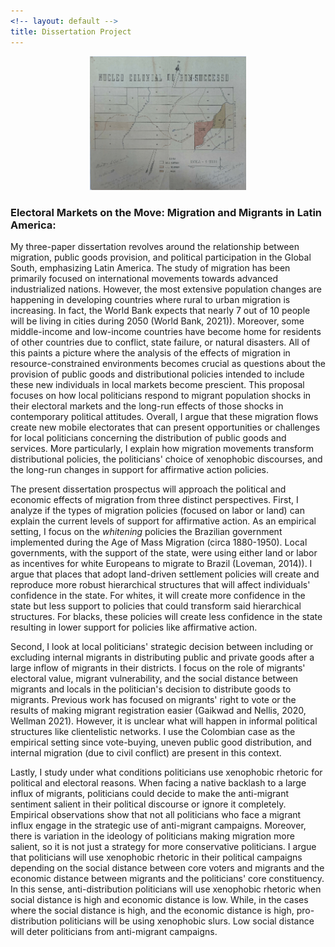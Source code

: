 ```yaml
---
<!-- layout: default -->
title: Dissertation Project
---
```


<p align="center">
  <a href="url"><img src= "/assets/images/nuc_col_bomretiro.png" width="250" ></a>
</p>

### Electoral Markets on the Move: Migration and Migrants in Latin America:

My three-paper dissertation revolves around the relationship between migration, public goods provision, and political participation in the Global South, emphasizing Latin America. The study of migration has been primarily focused on international movements towards advanced industrialized nations. However, the most extensive population changes are happening in developing countries where rural to urban migration is increasing. In fact, the World Bank expects that nearly 7 out of 10 people will be living in cities during 2050 (World Bank, 2021)). Moreover, some middle-income and low-income countries have become home for residents of other countries due to conflict, state failure, or natural disasters. All of this paints a picture where the analysis of the effects of migration in resource-constrained environments becomes crucial as questions about the provision of public goods and distributional policies intended to include these new individuals in local markets become prescient. This proposal focuses on how local politicians respond to migrant population shocks in their electoral markets and the long-run effects of those shocks in contemporary political attitudes. Overall, I argue that these migration flows create new mobile electorates that can present opportunities or challenges for local politicians concerning the distribution of public goods and services. More particularly, I explain how migration movements transform distributional policies, the politicians' choice of xenophobic discourses, and the long-run changes in support for affirmative action policies.

The present dissertation prospectus will approach the political and economic effects of migration from three distinct perspectives. First, I analyze if the types of migration policies (focused on labor or land) can explain the current levels of support for affirmative action.  As an empirical setting, I focus on the *whitening* policies the Brazilian government implemented during the Age of Mass Migration (circa 1880-1950). Local governments, with the support of the state, were using either land or labor as incentives for white Europeans to migrate to Brazil (Loveman, 2014)). I argue that places that adopt land-driven settlement policies will create and reproduce more robust hierarchical structures that will affect individuals' confidence in the state. For whites, it will create more confidence in the state but less support to policies that could transform said hierarchical structures. For blacks, these policies will create less confidence in the state resulting in lower support for policies like affirmative action.

Second, I look at local politicians' strategic decision between including or excluding internal migrants in distributing public and private goods after a large inflow of migrants in their districts. I focus on the role of migrants' electoral value, migrant vulnerability, and the social distance between migrants and locals in the politician's decision to distribute goods to migrants. Previous work has focused on migrants' right to vote or the results of making migrant registration easier (Gaikwad and Nellis, 2020, Wellman 2021). However, it is unclear what will happen in informal political structures like clientelistic networks. I use the Colombian case as the empirical setting since vote-buying, uneven public good distribution, and internal migration (due to civil conflict) are present in this context.

Lastly, I study under what conditions politicians use xenophobic rhetoric for political and electoral reasons. When facing a native backlash to a large influx of migrants, politicians could decide to make the anti-migrant sentiment salient in their political discourse or ignore it completely. Empirical observations show that not all politicians who face a migrant influx engage in the strategic use of anti-migrant campaigns. Moreover, there is variation in the ideology of politicians making migration more salient, so it is not just a strategy for more conservative politicians. I argue that politicians will use xenophobic rhetoric in their political campaigns depending on the social distance between core voters and migrants and the economic distance between migrants and the politicians' core constituency. In this sense, anti-distribution politicians will use xenophobic rhetoric when social distance is high and economic distance is low. While, in the cases where the social distance is high, and the economic distance is high, pro-distribution politicians will be using xenophobic slurs. Low social distance will deter politicians from anti-migrant campaigns.
